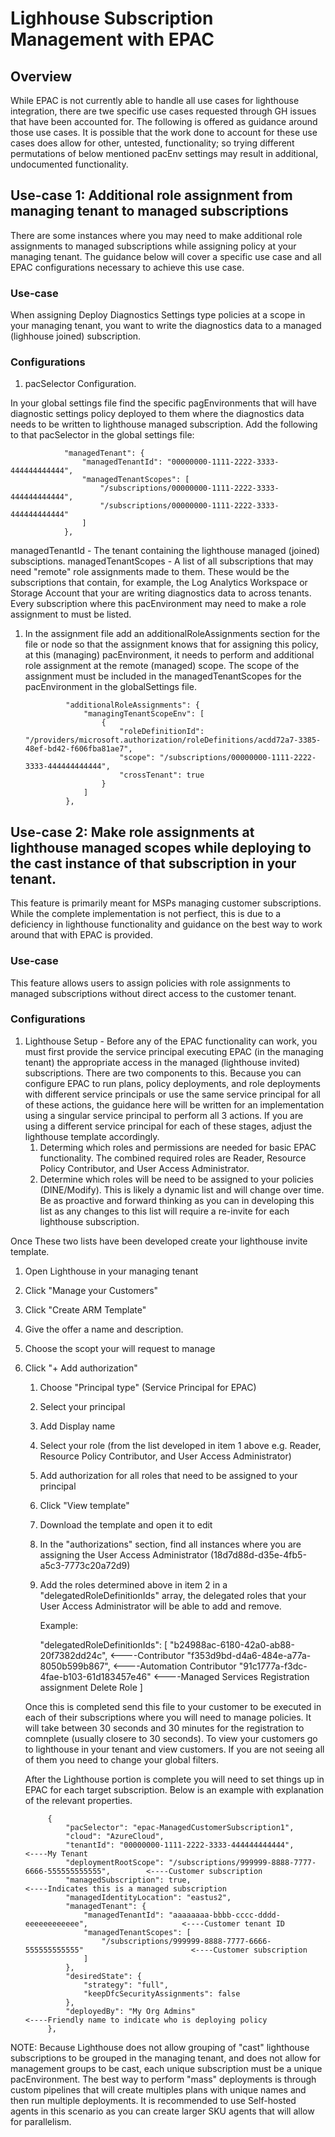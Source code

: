 # Lighhouse Subscription Management with EPAC

## Overview

While EPAC is not currently able to handle all use cases for lighthouse integration, there are twe specific use cases requested through GH issues that have been accounted for.  The following is offered as guidance around those use cases.  It is possible that the work done to account for these use cases does allow for other, untested, functionality; so trying different permutations of below mentioned pacEnv settings may result in additional, undocumented functionality.

## Use-case 1: Additional role assignment from managing tenant to managed subscriptions

There are some instances where you may need to make additional role assignments to managed subscriptions while assigning policy at your managing tenant.  The guidance below will cover a specific use case and all EPAC configurations necessary to achieve this use case.

### Use-case

When assigning Deploy Diagnostics Settings type policies at a scope in your managing tenant, you want to write the diagnostics data to a managed (lighhouse joined) subscription.

### Configurations

1. pacSelector Configuration.

In your global settings file find the specific pagEnvironments that will have diagnostic settings policy deployed to them where the diagnostics data needs to be written to lighthouse managed subscription.  Add the following to that pacSelector in the global settings file:

                "managedTenant": {
                    "managedTenantId": "00000000-1111-2222-3333-444444444444",
                    "managedTenantScopes": [
                        "/subscriptions/00000000-1111-2222-3333-444444444444",
                        "/subscriptions/00000000-1111-2222-3333-444444444444"
                    ]
                },

managedTenantId - The tenant containing the lighthouse managed (joined) subsciptions.
managedTenantScopes - A list of all subscriptions that may need "remote" role assignments made to them.  These would be the subscriptions that contain, for example, the Log Analytics Workspace or Storage Account that your are writing diagnostics data to across tenants.  Every subscription where this pacEnvironment may need to make a role assignment to must be listed.

1. In the assignment file add an additionalRoleAssignments section for the file or node so that the assignment knows that for assigning this policy, at this (managing) pacEnvironment, it needs to perform and additional role assignment at the remote (managed) scope.  The scope of the assignment must be included in the managedTenantScopes for the pacEnvironment in the globalSettings file.

                "additionalRoleAssignments": {
                    "managingTenantScopeEnv": [
                        {
                            "roleDefinitionId": "/providers/microsoft.authorization/roleDefinitions/acdd72a7-3385-48ef-bd42-f606fba81ae7",
                            "scope": "/subscriptions/00000000-1111-2222-3333-444444444444",
                            "crossTenant": true
                        }
                    ]
                },
        
## Use-case 2: Make role assignments at lighthouse managed scopes while deploying to the cast instance of that subscription in your tenant.

This feature is primarily meant for MSPs managing customer subscriptions.  While the complete implementation is not perfiect, this is due to a deficiency in lighthouse functionality and guidance on the best way to work around that with EPAC is provided.  

### Use-case

This feature allows users to assign policies with role assignments to managed subscriptions without direct access to the customer tenant.

### Configurations

1. Lighthouse Setup  - Before any of the EPAC functionality can work, you must first provide the service principal executing EPAC (in the managing tenant) the appropriate access in the managed (lighthouse invited) subscriptions.  There are two components to this.  Because you can configure EPAC to run plans, policy deployments, and role deployments with different service principals or use the same service principal for all of these actions, the guidance here will be written for an implementation using a singular service principal to perform all 3 actions.  If you are using a different service principal for each of these stages, adjust the lighthouse template accordingly.  
    1. Determing which roles and permissions are needed for basic EPAC functionality.  The combined required roles are Reader, Resource Policy Contributor, and User Access Administrator.
    1. Determine which roles will be need to be assigned to your policies (DINE/Modify).  This is likely a dynamic list and will change over time.  Be as proactive and forward thinking as you can in developing this list as any changes to this list will require a re-invite for each lighthouse subscription.

Once These two lists have been developed create your lighthouse invite template.

1. Open Lighthouse in your managing tenant
1. Click "Manage your Customers"
1. Click "Create ARM Template"
1. Give the offer a name and description.
1. Choose the scopt your will request to manage
1. Click "+ Add authorization"
    1. Choose "Principal type" (Service Principal for EPAC)
    1. Select your principal
    1. Add Display name
    1. Select your role (from the list developed in item 1 above e.g. Reader, Resource Policy Contributor, and User Access Administrator)
    1. Add authorization for all roles that need to be assigned to your principal
    1. Click "View template"
    1. Download the template and open it to edit
    1. In the "authorizations" section, find all instances where you are assigning the User Access Administrator (18d7d88d-d35e-4fb5-a5c3-7773c20a72d9)
    1. Add the roles determined above in item 2 in a "delegatedRoleDefinitionIds" array, the delegated roles that your User Access Administrator will be able to add and remove.

        Example:

        "delegatedRoleDefinitionIds": [
            "b24988ac-6180-42a0-ab88-20f7382dd24c",   <----Contributor
            "f353d9bd-d4a6-484e-a77a-8050b599b867",   <----Automation Contributor
            "91c1777a-f3dc-4fae-b103-61d183457e46"    <----Managed Services Registration assignment Delete Role
        ]

    Once this is completed send this file to your customer to be executed in each of their subscriptions where you will need to manage policies.  It will take between 30 seconds and 30 minutes for the registration to comnplete (usually closere to 30 seconds).  To view your customers go to lighthouse in your tenant and view customers.  If you are not seeing all of them you need to change your global filters.

    After the Lighthouse portion is complete you will need to set things up in EPAC for each target subscription.  Below is an example with explanation of the relevant properties.

            {
                "pacSelector": "epac-ManagedCustomerSubscription1",
                "cloud": "AzureCloud",
                "tenantId": "00000000-1111-2222-3333-444444444444",                                <----My Tenant
                "deploymentRootScope": "/subscriptions/999999-8888-7777-6666-555555555555",        <----Customer subscription
                "managedSubscription": true,                                                       <----Indicates this is a managed subscription
                "managedIdentityLocation": "eastus2",
                "managedTenant": {
                    "managedTenantId": "aaaaaaaa-bbbb-cccc-dddd-eeeeeeeeeeee",                     <----Customer tenant ID
                    "managedTenantScopes": [
                        "/subscriptions/999999-8888-7777-6666-555555555555"                        <----Customer subscription
                    ]
                },
                "desiredState": {
                    "strategy": "full",
                    "keepDfcSecurityAssignments": false
                },
                "deployedBy": "My Org Admins"                                                      <----Friendly name to indicate who is deploying policy
            },

NOTE:  Because Lighthouse does not allow grouping of "cast" lighthouse subscriptions to be grouped in the managing tenant, and does not allow for management groups to be cast, each unique subscription must be a unique pacEnvironment.  The best way to perform "mass" deployments is through custom pipelines that will create multiples plans with unique names and then run multiple deployments.  It is recommended to use Self-hosted agents in this scenario as you can create larger SKU agents that will allow for parallelism.
